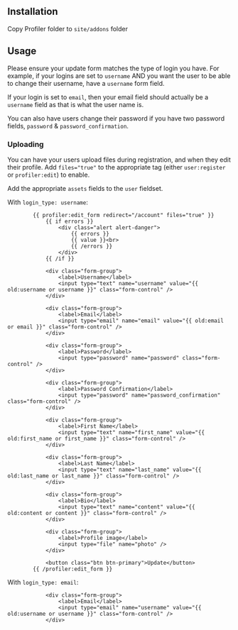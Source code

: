 ## Installation

Copy Profiler folder to `site/addons` folder

## Usage

Please ensure your update form matches the type of login you have. For example, if your logins are set to `username` AND you want the user to be able to change their username, have a `username` form field.

If your login is set to `email`, then your email field should actually be a `username` field as that is what the user name is.

You can also have users change their password if you have two password fields, `password` & `password_confirmation`.

### Uploading 

You can have your users upload files during registration, and when they edit their profile. Add `files="true"` to the appropriate tag (either `user:register` or `profiler:edit`) to enable.

Add the appropriate `assets` fields to the `user` fieldset.

With `login_type: username`:
```
        {{ profiler:edit_form redirect="/account" files="true" }}
            {{ if errors }}
                <div class="alert alert-danger">
                    {{ errors }}
                    {{ value }}<br>
                    {{ /errors }}
                </div>
            {{ /if }}
    
            <div class="form-group">
                <label>Username</label>
                <input type="text" name="username" value="{{ old:username or username }}" class="form-control" />
            </div>
    
            <div class="form-group">
                <label>Email</label>
                <input type="email" name="email" value="{{ old:email or email }}" class="form-control" />
            </div>

            <div class="form-group">
                <label>Password</label>
                <input type="password" name="password" class="form-control" />
            </div>

            <div class="form-group">
                <label>Password Confirmation</label>
                <input type="password" name="password_confirmation" class="form-control" />
            </div>

            <div class="form-group">
                <label>First Name</label>
                <input type="text" name="first_name" value="{{ old:first_name or first_name }}" class="form-control" />
            </div>
    
            <div class="form-group">
                <label>Last Name</label>
                <input type="text" name="last_name" value="{{ old:last_name or last_name }}" class="form-control" />
            </div>
    
            <div class="form-group">
                <label>Bio</label>
                <input type="text" name="content" value="{{ old:content or content }}" class="form-control" />
            </div>
    
            <div class="form-group">
                <label>Profile image</label>
                <input type="file" name="photo" />
            </div>
    
            <button class="btn btn-primary">Update</button>
        {{ /profiler:edit_form }}
```

With `login_type: email`:

```
            <div class="form-group">
                <label>Email</label>
                <input type="email" name="username" value="{{ old:username or username }}" class="form-control" />
            </div>


```
